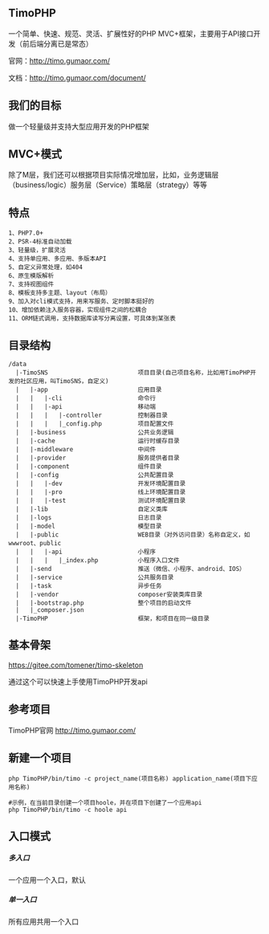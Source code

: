 ## TimoPHP

一个简单、快速、规范、灵活、扩展性好的PHP MVC+框架，主要用于API接口开发（前后端分离已是常态）

官网：http://timo.gumaor.com/

文档：http://timo.gumaor.com/document/

## 我们的目标

做一个轻量级并支持大型应用开发的PHP框架

## MVC+模式

除了M层，我们还可以根据项目实际情况增加层，比如，业务逻辑层（business/logic）服务层（Service）策略层（strategy）等等

## 特点
    1、PHP7.0+
    2、PSR-4标准自动加载
    3、轻量级，扩展灵活
    4、支持单应用、多应用、多版本API
    5、自定义异常处理，如404
    6、原生模版解析
    7、支持视图组件
    8、模板支持多主题、layout（布局）
    9、加入对cli模式支持，用来写服务、定时脚本挺好的
    10、增加依赖注入服务容器，实现组件之间的松耦合
    11、ORM链式调用，支持数据库读写分离设置，可具体到某张表
    
## 目录结构

```
/data
  |-TimoSNS                         项目目录(自己项目名称，比如用TimoPHP开发的社区应用，叫TimoSNS，自定义)
  |   |-app                         应用目录
  |   |   |-cli                     命令行
  |   |   |-api                     移动端
  |   |   |   |-controller          控制器目录
  |   |   |   |_config.php          项目配置文件
  |   |-business                    公共业务逻辑
  |   |-cache                       运行时缓存目录
  |   |-middleware                  中间件
  |   |-provider                    服务提供者目录
  |   |-component                   组件目录
  |   |-config                      公共配置目录
  |   |   |-dev                     开发环境配置目录
  |   |   |-pro                     线上环境配置目录
  |   |   |-test                    测试环境配置目录
  |   |-lib                         自定义类库
  |   |-logs                        日志目录
  |   |-model                       模型目录
  |   |-public                      WEB目录（对外访问目录）名称自定义，如wwwroot、public
  |   |   |-api                     小程序
  |   |   |   |_index.php           小程序入口文件
  |   |-send                        推送（微信、小程序、android、IOS）
  |   |-service                     公共服务目录
  |   |-task                        异步任务
  |   |-vendor                      composer安装类库目录
  |   |-bootstrap.php               整个项目的启动文件
  |   |_composer.json
  |-TimoPHP                         框架，和项目在同一级目录
 ```
 
## 基本骨架
 
 https://gitee.com/tomener/timo-skeleton
 
 通过这个可以快速上手使用TimoPHP开发api
 
## 参考项目
 
 TimoPHP官网 http://timo.gumaor.com/

## 新建一个项目
```
php TimoPHP/bin/timo -c project_name(项目名称) application_name(项目下应用名称)

#示例，在当前目录创建一个项目hoole，并在项目下创建了一个应用api
php TimoPHP/bin/timo -c hoole api
```


## 入口模式

##### 多入口
一个应用一个入口，默认

##### 单一入口
所有应用共用一个入口
